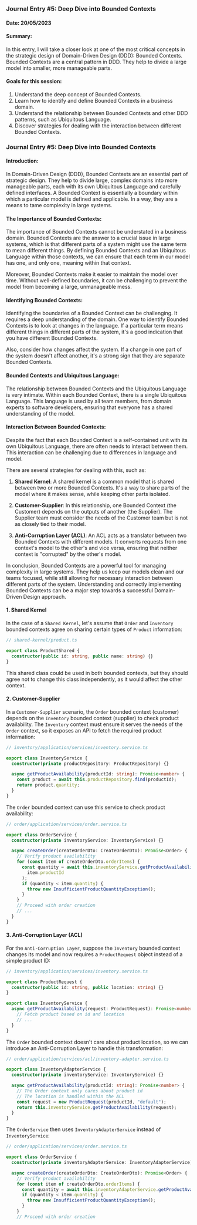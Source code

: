 ### Journal Entry #5: Deep Dive into Bounded Contexts

#### Date: 20/05/2023

#### Summary:

In this entry, I will take a closer look at one of the most critical concepts in the strategic design of Domain-Driven Design (DDD): Bounded Contexts. Bounded Contexts are a central pattern in DDD. They help to divide a large model into smaller, more manageable parts.

#### Goals for this session:

1. Understand the deep concept of Bounded Contexts.
2. Learn how to identify and define Bounded Contexts in a business domain.
3. Understand the relationship between Bounded Contexts and other DDD patterns, such as Ubiquitous Language.
4. Discover strategies for dealing with the interaction between different Bounded Contexts.

### Journal Entry #5: Deep Dive into Bounded Contexts

#### Introduction:

In Domain-Driven Design (DDD), Bounded Contexts are an essential part of strategic design. They help to divide large, complex domains into more manageable parts, each with its own Ubiquitous Language and carefully defined interfaces. A Bounded Context is essentially a boundary within which a particular model is defined and applicable. In a way, they are a means to tame complexity in large systems.

#### The Importance of Bounded Contexts:

The importance of Bounded Contexts cannot be understated in a business domain. Bounded Contexts are the answer to a crucial issue in large systems, which is that different parts of a system might use the same term to mean different things. By defining Bounded Contexts and an Ubiquitous Language within those contexts, we can ensure that each term in our model has one, and only one, meaning within that context.

Moreover, Bounded Contexts make it easier to maintain the model over time. Without well-defined boundaries, it can be challenging to prevent the model from becoming a large, unmanageable mess.

#### Identifying Bounded Contexts:

Identifying the boundaries of a Bounded Context can be challenging. It requires a deep understanding of the domain. One way to identify Bounded Contexts is to look at changes in the language. If a particular term means different things in different parts of the system, it's a good indication that you have different Bounded Contexts.

Also, consider how changes affect the system. If a change in one part of the system doesn't affect another, it's a strong sign that they are separate Bounded Contexts.

#### Bounded Contexts and Ubiquitous Language:

The relationship between Bounded Contexts and the Ubiquitous Language is very intimate. Within each Bounded Context, there is a single Ubiquitous Language. This language is used by all team members, from domain experts to software developers, ensuring that everyone has a shared understanding of the model.

#### Interaction Between Bounded Contexts:

Despite the fact that each Bounded Context is a self-contained unit with its own Ubiquitous Language, there are often needs to interact between them. This interaction can be challenging due to differences in language and model.

There are several strategies for dealing with this, such as:

1. **Shared Kernel**: A shared kernel is a common model that is shared between two or more Bounded Contexts. It's a way to share parts of the model where it makes sense, while keeping other parts isolated.

2. **Customer-Supplier**: In this relationship, one Bounded Context (the Customer) depends on the outputs of another (the Supplier). The Supplier team must consider the needs of the Customer team but is not as closely tied to their model.

3. **Anti-Corruption Layer (ACL)**: An ACL acts as a translator between two Bounded Contexts with different models. It converts requests from one context's model to the other's and vice versa, ensuring that neither context is "corrupted" by the other's model.

In conclusion, Bounded Contexts are a powerful tool for managing complexity in large systems. They help us keep our models clean and our teams focused, while still allowing for necessary interaction between different parts of the system. Understanding and correctly implementing Bounded Contexts can be a major step towards a successful Domain-Driven Design approach.

#### 1. Shared Kernel

In the case of a `Shared Kernel`, let's assume that `Order` and `Inventory` bounded contexts agree on sharing certain types of `Product` information:

```typescript
// shared-kernel/product.ts

export class ProductShared {
  constructor(public id: string, public name: string) {}
}
```

This shared class could be used in both bounded contexts, but they should agree not to change this class independently, as it would affect the other context.

#### 2. Customer-Supplier

In a `Customer-Supplier` scenario, the `Order` bounded context (customer) depends on the `Inventory` bounded context (supplier) to check product availability. The `Inventory` context must ensure it serves the needs of the `Order` context, so it exposes an API to fetch the required product information:

```typescript
// inventory/application/services/inventory.service.ts

export class InventoryService {
  constructor(private productRepository: ProductRepository) {}

  async getProductAvailability(productId: string): Promise<number> {
    const product = await this.productRepository.find(productId);
    return product.quantity;
  }
}
```

The `Order` bounded context can use this service to check product availability:

```typescript
// order/application/services/order.service.ts

export class OrderService {
  constructor(private inventoryService: InventoryService) {}

  async createOrder(createOrderDto: CreateOrderDto): Promise<Order> {
    // Verify product availability
    for (const item of createOrderDto.orderItems) {
      const quantity = await this.inventoryService.getProductAvailability(
        item.productId
      );
      if (quantity < item.quantity) {
        throw new InsufficientProductQuantityException();
      }
    }
    // Proceed with order creation
    // ...
  }
}
```

#### 3. Anti-Corruption Layer (ACL)

For the `Anti-Corruption Layer`, suppose the `Inventory` bounded context changes its model and now requires a `ProductRequest` object instead of a simple product ID:

```typescript
// inventory/application/services/inventory.service.ts

export class ProductRequest {
  constructor(public id: string, public location: string) {}
}

export class InventoryService {
  async getProductAvailability(request: ProductRequest): Promise<number> {
    // Fetch product based on id and location
    // ...
  }
}
```

The `Order` bounded context doesn't care about product location, so we can introduce an Anti-Corruption Layer to handle this transformation:

```typescript
// order/application/services/acl/inventory-adapter.service.ts

export class InventoryAdapterService {
  constructor(private inventoryService: InventoryService) {}

  async getProductAvailability(productId: string): Promise<number> {
    // The Order context only cares about product id
    // The location is handled within the ACL
    const request = new ProductRequest(productId, "default");
    return this.inventoryService.getProductAvailability(request);
  }
}
```

The `OrderService` then uses `InventoryAdapterService` instead of `InventoryService`:

```typescript
// order/application/services/order.service.ts

export class OrderService {
  constructor(private inventoryAdapterService: InventoryAdapterService) {}

  async createOrder(createOrderDto: CreateOrderDto): Promise<Order> {
    // Verify product availability
    for (const item of createOrderDto.orderItems) {
      const quantity = await this.inventoryAdapterService.getProductAvailability(item.productId);
      if (quantity < item.quantity) {
        throw new InsufficientProductQuantityException();
      }
    }
    // Proceed with order creation
```
